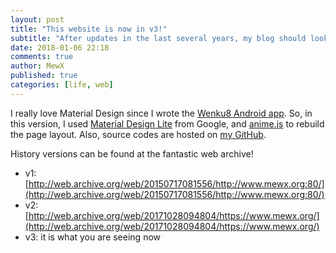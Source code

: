 ```yaml
---
layout: post
title: "This website is now in v3!"
subtitle: "After updates in the last several years, my blog should look more pro-level :P"
date: 2018-01-06 22:18
comments: true
author: MewX
published: true
categories: [life, web]
---
```


I really love Material Design since I wrote the [Wenku8 Android app](https://wenku8.mewx.org/).
So, in this version, I used [Material Design Lite](https://getmdl.io/) from Google, and [anime.js](http://animejs.com/) to rebuild the page layout.
Also, source codes are hosted on [my GitHub](https://github.com/MewX/mewx.github.io).

History versions can be found at the fantastic web archive!

- v1: [http://web.archive.org/web/20150717081556/http://www.mewx.org:80/](http://web.archive.org/web/20150717081556/http://www.mewx.org:80/)
- v2: [http://web.archive.org/web/20171028094804/https://www.mewx.org/](http://web.archive.org/web/20171028094804/https://www.mewx.org/)
- v3: it is what you are seeing now
